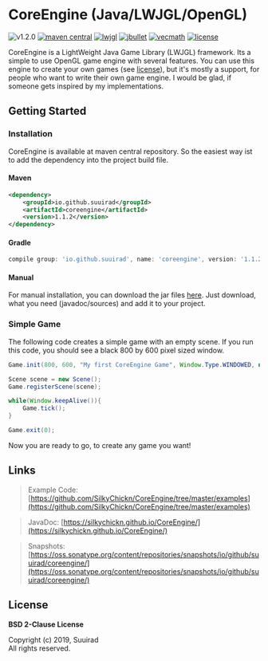# CoreEngine (Java/LWJGL/OpenGL)

![v1.2.0][progress-img]
[![maven central][maven-central-img]][maven-central-url]
[![lwjgl][lwjgl-img]][lwjgl-url]
[![jbullet][jbullet-img]][jbullet-url]
[![vecmath][vecmath-img]][vecmath-url]
[![license][license-img]](LICENSE)

CoreEngine is a LightWeight Java Game Library (LWJGL) framework. Its a simple to use OpenGL game engine with several features. You can use this engine to create your own games (see [license](LICENSE)), but it's mostly a support, for people who want to write their own game engine. I would be glad, if someone gets inspired by my implementations.

## Getting Started

### Installation

CoreEngine is available at maven central repository. So the easiest way ist to add the dependency into the project build file.

#### Maven

```xml
<dependency>
	<groupId>io.github.suuirad</groupId>
	<artifactId>coreengine</artifactId>
	<version>1.1.2</version>
</dependency>
```

#### Gradle

```gradle
compile group: 'io.github.suuirad', name: 'coreengine', version: '1.1.2'
```

#### Manual

For manual installation, you can download the jar files [here](https://repo.maven.apache.org/maven2/io/github/suuirad/coreengine/). Just download, what you need (javadoc/sources) and add it to your project.

### Simple Game

The following code creates a simple game with an empty scene.
If you run this code, you should see a black 800 by 600 pixel sized window.

```java
Game.init(800, 600, "My first CoreEngine Game", Window.Type.WINDOWED, null);

Scene scene = new Scene();
Game.registerScene(scene);

while(Window.keepAlive()){
    Game.tick();
}

Game.exit(0);
```

Now you are ready to go, to create any game you want!

## Links

> Example Code: [https://github.com/SilkyChickn/CoreEngine/tree/master/examples](https://github.com/SilkyChickn/CoreEngine/tree/master/examples)

> JavaDoc: [https://silkychickn.github.io/CoreEngine/](https://silkychickn.github.io/CoreEngine/)

> Snapshots: [https://oss.sonatype.org/content/repositories/snapshots/io/github/suuirad/coreengine/](https://oss.sonatype.org/content/repositories/snapshots/io/github/suuirad/coreengine/)

## License

**BSD 2-Clause License**

Copyright (c) 2019, Suuirad<br>
All rights reserved.

<!-- Shields Links -->

[lwjgl-img]: https://img.shields.io/badge/lwjgl-v.3.2.3-green.svg?style=flat-square
[lwjgl-url]: https://mvnrepository.com/artifact/org.lwjgl/lwjgl/3.2.3
[jbullet-img]: https://img.shields.io/badge/jbullet-v.20101010_1-green.svg?style=flat-square
[jbullet-url]: https://mvnrepository.com/artifact/cz.advel.jbullet/jbullet/20101010-1
[vecmath-img]: https://img.shields.io/badge/vecmath-v.1.5.2-green.svg?style=flat-square
[vecmath-url]: https://mvnrepository.com/artifact/javax.vecmath/vecmath/1.5.2
[license-img]: https://img.shields.io/badge/license-BSD-blue.svg?style=flat-square
[maven-central-img]: https://img.shields.io/badge/maven--central-v.1.1.2-red.svg?style=flat-square
[maven-central-url]: https://mvnrepository.com/artifact/io.github.suuirad/coreengine/1.1.2
[progress-img]: https://img.shields.io/badge/v.1.2.0-14%25-red.svg?style=flat-square
